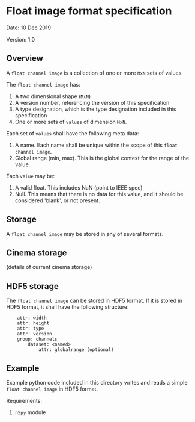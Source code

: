 # Float image format specification

Date: 10 Dec 2019

Version: 1.0

## Overview

A `float channel image` is a collection of one or more `MxN` sets of values. 

The `float channel image` has: 

1. A two dimensional shape (`MxN`)
1. A version number, referencing the version of this specification
1. A type designation, which is the type designation included in this specification
1. One or more sets of `values` of dimension `MxN`.

Each set of `values` shall have the following meta data:

1. A name. Each name shall be unique within the scope of this `float channel image`.
1. Global range (min, max). This is the global context for the range of the value.

Each `value` may be:

1. A valid float. This includes NaN (point to IEEE spec)
1. Null. This means that there is no data for this value, and it should be considered 'blank', or not present. 

## Storage

A `float channel image` may be stored in any of several formats.

## Cinema storage

(details of current cinema storage)

## HDF5 storage

The `float channel image` can be stored in HDF5 format. If it is stored in HDF5 format, it shall have the following structure:

```
    attr: width
    attr: height
    attr: type
    attr: version
    group: channels
        dataset: <named>
            attr: globalrange (optional)
```

## Example

Example python code included in this directory writes and reads a simple `float channel image` in HDF5 format.

Requirements:

1. `h5py` module
